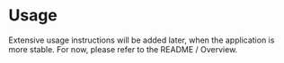 # Usage
Extensive usage instructions will be added later, when the application is more stable.
For now, please refer to the README / Overview.
